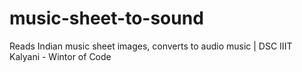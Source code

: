 # music-sheet-to-sound
Reads Indian music sheet images, converts to audio music | DSC IIIT Kalyani - Wintor of Code
